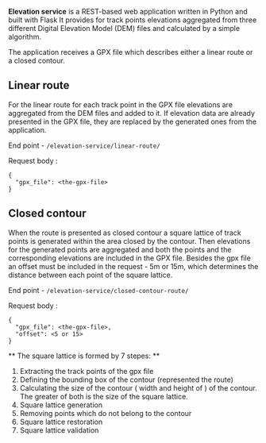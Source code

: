 **Elevation service** is a REST-based web application written in Python and built with Flask 
It provides for track points elevations aggregated from three different Digital Elevation Model (DEM) files and calculated by a simple algorithm.

The application receives a GPX file which describes either a linear route or a closed contour.

## Linear route
For the linear route for each track point in the GPX file elevations are 
aggregated from the DEM files and added to it. If elevation data are already presented in the GPX file, they are replaced by the generated ones from the application.

End point - `/elevation-service/linear-route/`

Request body :

````
{
  "gpx_file": <the-gpx-file>
}
````


## Closed contour
When the route is presented as closed contour a square lattice of track points is generated within the area closed by the contour. 
Then elevations for the generated points are aggregated and both the points and the corresponding elevations are included in the GPX file.
Besides the gpx file an offset must be included in the request - 5m or 15m, which determines the distance between each point of the square lattice.

End point - `/elevation-service/closed-contour-route/`

Request body :

````
{
  "gpx_file": <the-gpx-file>,
  "offset": <5 or 15>
}
````

** The square lattice is formed by 7 stepes: **

1) Extracting the track points of the gpx file
2) Defining the bounding box of the contour (represented the route) 
3) Calculating the size of the contour ( width and height of ) of the contour. The greater of both is the size of the square lattice.
4) Square lattice generation
5) Removing points which do not belong to the contour
6) Square lattice restoration
7) Square lattice validation


